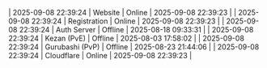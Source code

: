 | 2025-09-08 22:39:24 | Website | Online | 2025-09-08 22:39:23 |
| 2025-09-08 22:39:24 | Registration | Online | 2025-09-08 22:39:23 |
| 2025-09-08 22:39:24 | Auth Server | Offline | 2025-08-18 09:33:31 |
| 2025-09-08 22:39:24 | Kezan (PvE) | Offline | 2025-08-03 17:58:02 |
| 2025-09-08 22:39:24 | Gurubashi (PvP) | Offline | 2025-08-23 21:44:06 |
| 2025-09-08 22:39:24 | Cloudflare | Online | 2025-09-08 22:39:23 |

